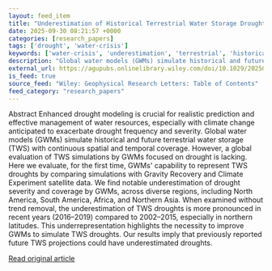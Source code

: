 ```yaml
---
layout: feed_item
title: "Underestimation of Historical Terrestrial Water Storage Droughts in Global Water Models"
date: 2025-09-30 08:21:57 +0000
categories: [research_papers]
tags: ['drought', 'water-crisis']
keywords: ['water-crisis', 'underestimation', 'terrestrial', 'historical', 'drought']
description: "Global water models (GWMs) simulate historical and future terrestrial water storage (TWS) with continuous spatial and temporal coverage"
external_url: https://agupubs.onlinelibrary.wiley.com/doi/10.1029/2025GL115164?af=R
is_feed: true
source_feed: "Wiley: Geophysical Research Letters: Table of Contents"
feed_category: "research_papers"
---
```


Abstract Enhanced drought modeling is crucial for realistic prediction and effective management of water resources, especially with climate change anticipated to exacerbate drought frequency and severity. Global water models (GWMs) simulate historical and future terrestrial water storage (TWS) with continuous spatial and temporal coverage. However, a global evaluation of TWS simulations by GWMs focused on drought is lacking. Here we evaluate, for the first time, GWMs' capability to represent TWS droughts by comparing simulations with Gravity Recovery and Climate Experiment satellite data. We find notable underestimation of drought severity and coverage by GWMs, across diverse regions, including North America, South America, Africa, and Northern Asia. When examined without trend removal, the underestimation of TWS droughts is more pronounced in recent years (2016–2019) compared to 2002–2015, especially in northern latitudes. This underrepresentation highlights the necessity to improve GWMs to simulate TWS droughts. Our results imply that previously reported future TWS projections could have underestimated droughts.

[Read original article](https://agupubs.onlinelibrary.wiley.com/doi/10.1029/2025GL115164?af=R)
